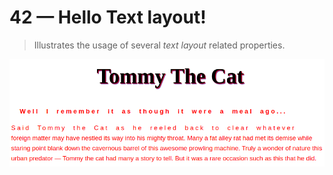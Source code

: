 # 42 &mdash; Hello Text layout!
> Illustrates the usage of several *text layout* related properties.

![Text layout](docs/images/text_layout.png)

